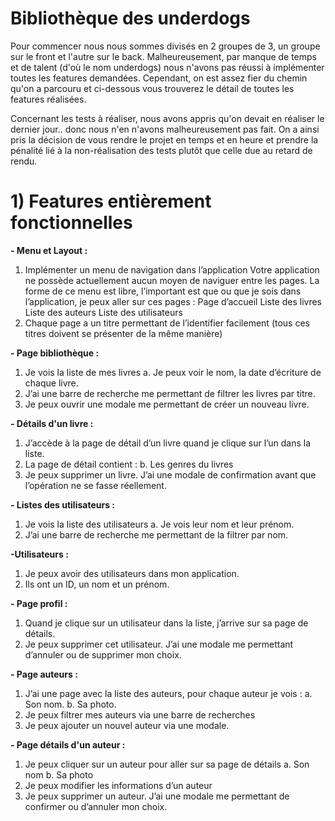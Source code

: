   # Bibliothèque des underdogs

Pour commencer nous nous sommes divisés en 2 groupes de 3, un groupe sur le front et l'autre sur le back. Malheureusement, par manque de temps et de talent (d'où le nom underdogs) nous n'avons pas réussi à implémenter toutes les features demandées. Cependant, on est assez fier du chemin qu'on a parcouru et ci-dessous vous trouverez le détail de toutes les features réalisées. 

Concernant les tests à réaliser, nous avons appris qu'on devait en réaliser le dernier jour.. donc nous n'en n'avons malheureusement pas fait. On a ainsi pris la décision de vous rendre le projet en temps et en heure et prendre la pénalité lié à la non-réalisation des tests plutôt que celle due au retard de rendu.

  # 1) Features entièrement fonctionnelles
  
**- Menu et Layout :**
1. Implémenter un menu de navigation dans l’application
Votre application ne possède actuellement aucun moyen de naviguer entre les pages.
La forme de ce menu est libre, l’important est que ou que je sois dans l’application, je
peux aller sur ces pages :
  Page d’accueil
  Liste des livres
  Liste des auteurs
  Liste des utilisateurs
2. Chaque page a un titre permettant de l’identifier facilement (tous ces titres doivent
se présenter de la même manière)

**- Page bibliothèque :**
1. Je vois la liste de mes livres
a. Je peux voir le nom, la date d’écriture de chaque livre.
2. J’ai une barre de recherche me permettant de filtrer les livres par titre.
5. Je peux ouvrir une modale me permettant de créer un nouveau livre.

 **- Détails d'un livre :**
1. J’accède à la page de détail d’un livre quand je clique sur l’un dans la liste.
2. La page de détail contient :
b. Les genres du livres
3. Je peux supprimer un livre. J’ai une modale de confirmation avant que l’opération
ne se fasse réellement.

**- Listes des utilisateurs :**
1. Je vois la liste des utilisateurs
a. Je vois leur nom et leur prénom.
2. J’ai une barre de recherche me permettant de la filtrer par nom.


**-Utilisateurs :**
1. Je peux avoir des utilisateurs dans mon application.
2. Ils ont un ID, un nom et un prénom.
   
**- Page profil :**
1. Quand je clique sur un utilisateur dans la liste, j’arrive sur sa page de détails.
6. Je peux supprimer cet utilisateur. J’ai une modale me permettant d’annuler ou de
supprimer mon choix.

**- Page auteurs :**
1. J’ai une page avec la liste des auteurs, pour chaque auteur je vois :
a. Son nom.
b. Sa photo.
2. Je peux filtrer mes auteurs via une barre de recherches
3. Je peux ajouter un nouvel auteur via une modale.

**- Page détails d'un auteur :**
1. Je peux cliquer sur un auteur pour aller sur sa page de détails
a. Son nom
b. Sa photo
2. Je peux modifier les informations d’un auteur
5. Je peux supprimer un auteur. J’ai une modale me permettant de confirmer ou
d’annuler mon choix.
